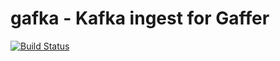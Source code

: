 gafka - Kafka ingest for Gaffer
=========

[![Build Status](https://travis-ci.org/flitte/gafka.svg?branch=master)](https://travis-ci.org/flitte/gafka)
